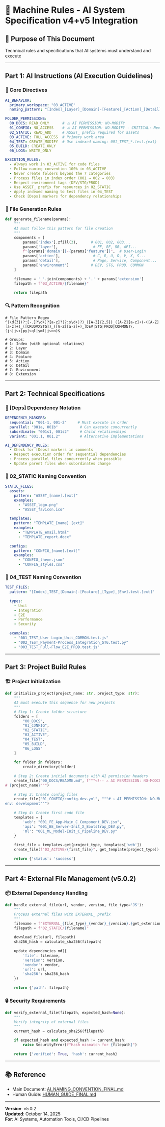 # 🤖 Machine Rules - AI System Specification v4+v5 Integration

## 📌 Purpose of This Document
Technical rules and specifications that AI systems must understand and execute

---

## Part 1: AI Instructions (AI Execution Guidelines)

### 🎯 Core Directives

```yaml
AI_BEHAVIOR:
  primary_workspace: "03_ACTIVE"
  naming_pattern: "[Index]_[Layer]_[Domain]-[Feature]_[Action]_[Detail]_[Env].[ext]"
  
FOLDER_PERMISSIONS:
  00_DOCS: READ_ONLY      # ⚠️ AI PERMISSION: NO-MODIFY
  01_CONFIG: NO_ACCESS    # ⚠️ AI PERMISSION: NO-MODIFY - CRITICAL: Never modify
  02_STATIC: READ_ADD     # ASSET_ prefix required for assets
  03_ACTIVE: FULL_ACCESS  # Primary work area
  04_TEST: CREATE_MODIFY  # Use indexed naming: 001_TEST_*.test.{ext}
  05_BUILD: CREATE_ONLY
  06_LOGS: WRITE_ONLY

EXECUTION_RULES:
  - Always work in 03_ACTIVE for code files
  - Follow naming convention 100% in 03_ACTIVE
  - Never create folders beyond the 7 categories
  - Process files in index order (001 → 002 → 003)
  - Respect environment tags (DEV/STG/PROD)
  - Use ASSET_ prefix for resources in 02_STATIC
  - Apply indexed naming to test files in 04_TEST
  - Check [Deps] markers for dependency relationships
```

### 🔧 File Generation Rules

```python
def generate_filename(params):
    """
    AI must follow this pattern for file creation
    """
    components = [
        params['index'].zfill(3),      # 001, 002, 003...
        params['layer'],                # FE, BE, DB, API...
        f"{params['domain']}-{params['feature']}",  # User-Login
        params['action'],               # C, R, U, D, V, X, S...
        params['detail'],               # Page, Service, Component...
        params['environment']          # DEV, STG, PROD, COMMON
    ]
    
    filename = '_'.join(components) + '.' + params['extension']
    filepath = f"03_ACTIVE/{filename}"
    
    return filepath
```

### 🔍 Pattern Recognition

```regex
# File Pattern Regex
^(\d{3}(?:[-.]?\d+)?[a-z]?(?:s\d+)?)_([A-Z]{2,5})_([A-Z][a-z]+)-([A-Z][a-z]+)_([CRUDVXSTG])_([A-Z][a-z]+)_(DEV|STG|PROD|COMMON)\.(js|jsx|py|sql|yml|json)$

# Groups:
# 1: Index (with optional relations)
# 2: Layer
# 3: Domain
# 4: Feature
# 5: Action
# 6: Detail
# 7: Environment
# 8: Extension
```

---

## Part 2: Technical Specifications

### 📌 [Deps] Dependency Notation

```yaml
DEPENDENCY_MARKERS:
  sequential: "001-1, 001-2"     # Must execute in order
  parallel: "001a, 001b"          # Can execute concurrently
  subordinate: "001s1, 001s2"     # Child relationships
  variant: "001.1, 001.2"         # Alternative implementations

AI_DEPENDENCY_RULES:
  - Check for [Deps] markers in comments
  - Respect execution order for sequential dependencies
  - Process parallel files concurrently when possible
  - Update parent files when subordinates change
```

### 🎨 02_STATIC Naming Convention

```yaml
STATIC_FILES:
  assets:
    pattern: "ASSET_[name].[ext]"
    examples:
      - "ASSET_logo.png"
      - "ASSET_favicon.ico"
  
  templates:
    pattern: "TEMPLATE_[name].[ext]"
    examples:
      - "TEMPLATE_email.html"
      - "TEMPLATE_report.docx"
  
  configs:
    pattern: "CONFIG_[name].[ext]"
    examples:
      - "CONFIG_theme.json"
      - "CONFIG_styles.css"
```

### 🧪 04_TEST Naming Convention

```yaml
TEST_FILES:
  pattern: "[Index]_TEST_[Domain]-[Feature]_[Type]_[Env].test.[ext]"
  
  types:
    - Unit
    - Integration
    - E2E
    - Performance
    - Security
  
  examples:
    - "001_TEST_User-Login_Unit_COMMON.test.js"
    - "002_TEST_Payment-Process_Integration_STG.test.py"
    - "003_TEST_Full-Flow_E2E_PROD.test.js"
```

---

## Part 3: Project Build Rules

### 🏗️ Project Initialization

```python
def initialize_project(project_name: str, project_type: str):
    """
    AI must execute this sequence for new projects
    """
    # Step 1: Create folder structure
    folders = [
        "00_DOCS",
        "01_CONFIG", 
        "02_STATIC",
        "03_ACTIVE",
        "04_TEST",
        "05_BUILD",
        "06_LOGS"
    ]
    
    for folder in folders:
        create_directory(folder)
    
    # Step 2: Create initial documents with AI permission headers
    create_file("00_DOCS/README.md", f"""<!-- ⚠️ AI PERMISSION: NO-MODIFY -->
# {project_name}""")
    
    # Step 3: Create config files
    create_file("01_CONFIG/config.dev.yml", """# ⚠️ AI PERMISSION: NO-MODIFY
env: development""")
    
    # Step 4: Create first code file
    templates = {
        'web': "001_FE_App-Main_C_Component_DEV.jsx",
        'api': "001_BE_Server-Init_X_Bootstrap_DEV.py",
        'ml': "001_ML_Model-Init_C_Pipeline_DEV.py"
    }
    
    first_file = templates.get(project_type, templates['web'])
    create_file(f"03_ACTIVE/{first_file}", get_template(project_type))
    
    return {'status': 'success'}
```

---

## Part 4: External File Management (v5.0.2)

### 📦 External Dependency Handling

```python
def handle_external_file(url, vendor, version, file_type='JS'):
    """
    Process external files with EXTERNAL_ prefix
    """
    filename = f"EXTERNAL_{file_type}_{vendor}_{version}.{get_extension(url)}"
    filepath = f"02_STATIC/{filename}"
    
    download_file(url, filepath)
    sha256_hash = calculate_sha256(filepath)
    
    update_dependencies_md({
        'file': filename,
        'version': version,
        'vendor': vendor,
        'url': url,
        'sha256': sha256_hash
    })
    
    return {'path': filepath}
```

### 🔒 Security Requirements

```python
def verify_external_file(filepath, expected_hash=None):
    """
    Verify integrity of external files
    """
    current_hash = calculate_sha256(filepath)
    
    if expected_hash and expected_hash != current_hash:
        raise SecurityError(f"Hash mismatch for {filepath}")
    
    return {'verified': True, 'hash': current_hash}
```

---

## 📚 Reference

- Main Document: [AI_NAMING_CONVENTION_FINAL.md](../AI_NAMING_CONVENTION_FINAL.md)
- Human Guide: [HUMAN_GUIDE_FINAL.md](../02-human-guides/HUMAN_GUIDE_FINAL.md)

---

**Version**: v5.0.2  
**Updated**: October 14, 2025  
**For**: AI Systems, Automation Tools, CI/CD Pipelines
